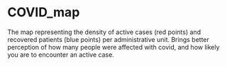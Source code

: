 # COVID_map
The map representing the density of active cases (red points) and recovered patients (blue points) per administrative unit.  Brings better perception of how many people were affected with covid, and how likely you are to encounter an active case.
